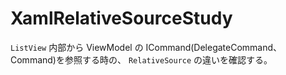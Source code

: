 # XamlRelativeSourceStudy

`ListView` 内部から ViewModel の ICommand(DelegateCommand、 Command)を参照する時の、 `RelativeSource` の違いを確認する。